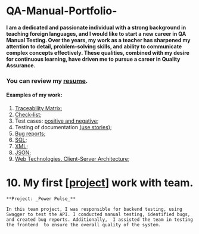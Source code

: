 # QA-Manual-Portfolio-
**I am a dedicated and passionate individual with a
strong background in teaching foreign languages,
and I would like to start a new career in QA
Manual Testing. Over the years, my work as a
teacher has sharpened my attention to detail,
problem-solving skills, and ability to communicate
complex concepts effectively. These qualities,
combined with my desire for continuous learning,
have driven me to pursue a career in Quality
Assurance.**

### You can review my [resume](https://drive.google.com/file/d/1crwwi9Dqtr8r6UJZJemijSTy3Hqg06_j/view?usp=sharing).
#### Examples of my work:
1. [Traceability Matrix](https://docs.google.com/spreadsheets/d/1mhVgOouJt9qh7eElR0ghL9oaDIrDVRWZruTKHrsDTb8/edit?usp=sharing); 
2. [Check-list](https://docs.google.com/spreadsheets/d/1w5p6NrKYOvV1CbAjXNORbKKgwFp8PLXXRo7bxImb3Cc/edit?usp=sharing);
3. Test cases: [positive and negative](https://docs.google.com/spreadsheets/d/1xOTKcBsXQYUz0vJHYa89TYrqnzu4Z-Skulm0vxuRE-I/edit?usp=sharing);
4. Testing of documentation [(use stories)](https://docs.google.com/spreadsheets/d/1Q2Mg6AwcAUR-iLikbvJAtNK9eJhPgPgNEPvl5pc-o9E/edit?usp=sharing);
5. [Bug reports](https://docs.google.com/spreadsheets/d/1l5-fyls64wjV99YNkY_qBFk9oOXLNk64WSd0KBc5qEs/edit?usp=sharing);
6. [SQL](https://docs.google.com/spreadsheets/d/1XuifvsZuf2v8AhrUDI6YaHGegIsxbdsM6gbC-HbWj-c/edit?usp=sharing);
7. [XML](https://drive.google.com/file/d/1qPmiwGhBF-EjT934z3nC8Ov-H56HhmBD/view?usp=sharing);
8. [JSON](https://drive.google.com/file/d/1iMR4P6NN4cehT90frfTUON1DbsBtjwDD/view?usp=sharing);
9. [Web Technologies. Client-Server Architecture](https://docs.google.com/spreadsheets/d/1vgR7NzZqZ7tE6WMbH94QUQE7vhuoNC6aj3CJ7W_SSfw/edit?usp=sharing);

# 10. My first [[project]()] work with team.

    **Project: _Power Pulse_**
`In this team project, I was responsible for backend testing,
using Swagger to test the API. I conducted manual testing,
identified bugs, and created bug reports. Additionally, 
I assisted the team in testing the frontend 
to ensure the overall quality of the system.`